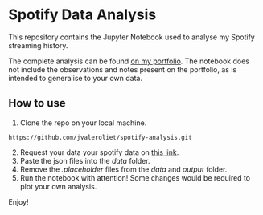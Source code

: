# Spotify Data Analysis
This repository contains the Jupyter Notebook used to analyse my Spotify streaming history.

The complete analysis can be found [on my portfolio](https://jvaleroliet.github.io/projects/spotify_data/). The notebook does not include the observations and notes present on the portfolio, as is intended to generalise to your own data.

## How to use
1. Clone the repo on your local machine.
```
https://github.com/jvaleroliet/spotify-analysis.git
```
2. Request your data your spotify data on [this link](https://support.spotify.com/us/article/understanding-my-data/).
3. Paste the json files into the *data* folder.
4. Remove the *.placeholder* files from the *data* and *output* folder.
5. Run the notebook with attention! Some changes would be required to plot your own analysis.

Enjoy!